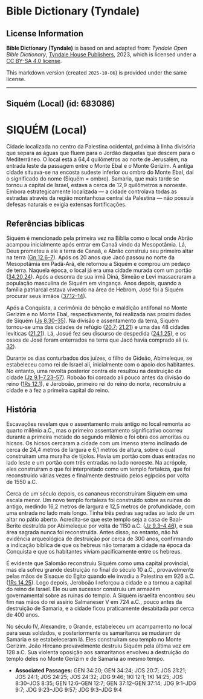 # Bible Dictionary (Tyndale)

## License Information

**Bible Dictionary (Tyndale)** is based on and adapted from: _Tyndale Open Bible Dictionary_, [Tyndale House Publishers](https://tyndaleopenresources.com/), 2023, which is licensed under a [CC BY-SA 4.0 license](https://creativecommons.org/licenses/by-sa/4.0/legalcode.en).

This markdown version (created `2025-10-06`) is provided under the same license.



--------------------------------

## Siquém (Local) (id: 683086)

SIQUÉM (Local)
==============

Cidade localizada no centro da Palestina ocidental, próxima à linha divisória que separa as águas que fluem para o Jordão daquelas que descem para o Mediterrâneo. O local está a 64,4 quilômetros ao norte de Jerusalém, na entrada leste da passagem entre o Monte Ebal e o Monte Gerizim. A antiga cidade situava\-se na encosta sudeste inferior ou ombro do Monte Ebal, daí o significado do nome (Siquém \= ombro). Samaria, que mais tarde se tornou a capital de Israel, estava a cerca de 12,9 quilômetros a noroeste. Embora estrategicamente localizada — a cidade controlava todas as estradas através da região montanhosa central da Palestina — não possuía defesas naturais e exigia extensas fortificações.

Referências bíblicas
--------------------

Siquém é mencionado pela primeira vez na Bíblia como o local onde Abrão acampou inicialmente após entrar em Canaã vindo da Mesopotâmia. Lá, Deus prometeu a ele a terra de Canaã, e Abrão construiu seu primeiro altar na terra ([Gn 12\.6–7](https://ref.ly/Gen12:6-Gen12:7)). Após os 20 anos que Jacó passou no norte da Mesopotâmia em Padã\-Arã, ele retornou a Siquém e comprou um pedaço de terra. Naquela época, o local já era uma cidade murada com um portão ([34\.20,24](https://ref.ly/Gen34:20,Gen34:24)). Após a desonra de sua irmã Diná, Simeão e Levi massacraram a população masculina de Siquém em vingança. Anos depois, quando a família patriarcal estava vivendo na área de Hebrom, José foi a Siquém procurar seus irmãos ([37\.12–14](https://ref.ly/Gen37:12-Gen37:14)).

Após a Conquista, a cerimônia de bênção e maldição antifonal no Monte Gerizim e no Monte Ebal, respectivamente, foi realizada nas proximidades de Siquém ([Js 8\.30–35](https://ref.ly/Josh8:30-Josh8:35)). Na divisão e assentamento da terra, Siquém tornou\-se uma das cidades de refúgio ([20\.7](https://ref.ly/Josh20:7); [21\.21](https://ref.ly/Josh21:21)) e uma das 48 cidades levíticas ([21\.21](https://ref.ly/Josh21:21)). Lá, Josué fez seu discurso de despedida ([24\.1,25](https://ref.ly/Josh24:1,Josh24:25)), e os ossos de José foram enterrados na terra que Jacó havia comprado ali (v. [32](https://ref.ly/Josh24:32)).

Durante os dias conturbados dos juízes, o filho de Gideão, Abimeleque, se estabeleceu como rei de Israel ali, inicialmente com o apoio dos habitantes. No entanto, uma revolta posterior contra ele resultou na destruição da cidade ([Jz 9\.1–7,23–57](https://ref.ly/Judg9:1-Judg9:7,Judg9:23-Judg9:57)). Roboão foi coroado ali pouco antes da divisão do reino ([1Rs 12\.1](https://ref.ly/1Kgs12:1)), e Jeroboão, primeiro rei do reino do norte, reconstruiu a cidade e a fez a primeira capital do reino.

História
--------

Escavações revelam que o assentamento mais antigo no local remonta ao quarto milênio a.C., mas o primeiro assentamento significativo ocorreu durante a primeira metade do segundo milênio e foi obra dos amoritas ou hicsos. Os hicsos cercaram a cidade com um imenso aterro inclinado de cerca de 24,4 metros de largura e 6,1 metros de altura, sobre o qual construíram uma muralha de tijolos. Havia um portão com duas entradas no lado leste e um portão com três entradas no lado noroeste. Na acrópole, eles construíram o que foi interpretado como um templo fortaleza, que foi reconstruído várias vezes e finalmente destruído pelos egípcios por volta de 1550 a.C.

Cerca de um século depois, os cananeus reconstruíram Siquém em uma escala menor. Um novo templo fortaleza foi construído sobre as ruínas do antigo, medindo 16,2 metros de largura e 12,5 metros de profundidade, com uma entrada no lado mais longo. Tinha três pedras sagradas ao lado de um altar no pátio aberto. Acredita\-se que este templo seja a casa de Baal\-Berite destruída por Abimeleque por volta de 1150 a.C. ([Jz 9\.3–4,46](https://ref.ly/Judg9:3-Judg9:4,Judg9:46)), e sua área sagrada nunca foi reconstruída. Antes disso, no entanto, não há evidência arqueológica de destruição por cerca de 300 anos, confirmando a indicação bíblica de que os hebreus não tomaram a cidade na época da Conquista e que os habitantes viviam pacificamente entre os hebreus.

É evidente que Salomão reconstruiu Siquém como uma capital provincial, mas ela sofreu grande destruição no final do século 10 a.C., provavelmente pelas mãos de Sisaque do Egito quando ele invadiu a Palestina em 926 a.C. ([1Rs 14\.25](https://ref.ly/1Kgs14:25)). Logo depois, Jeroboão I reforçou a cidade e a tornou a capital do reino de Israel. Ele ou um sucessor construiu um armazém governamental sobre as ruínas do templo. A Siquém israelita encontrou seu fim nas mãos do rei assírio Salmaneser V em 724 a.C., pouco antes da destruição de Samaria, e a cidade ficou praticamente desabitada por cerca de 400 anos.

No século IV, Alexandre, o Grande, estabeleceu um acampamento no local para seus soldados, e posteriormente os samaritanos se mudaram de Samaria e se estabeleceram lá. Eles construíram seu templo no Monte Gerizim. João Hircano provavelmente destruiu Siquém pela última vez em 128 a.C. Sua violenta oposição aos samaritanos envolveu a destruição do templo deles no Monte Gerizim e de Samaria ao mesmo tempo.

* **Associated Passages:** GEN 34:20; GEN 34:24; JOS 20:7; JOS 21:21; JOS 24:1; JOS 24:25; JOS 24:32; JDG 9:46; 1KI 12:1; 1KI 14:25; JOS 8:30–JOS 8:35; GEN 12:6–GEN 12:7; GEN 37:12–GEN 37:14; JDG 9:1–JDG 9:7; JDG 9:23–JDG 9:57; JDG 9:3–JDG 9:4

